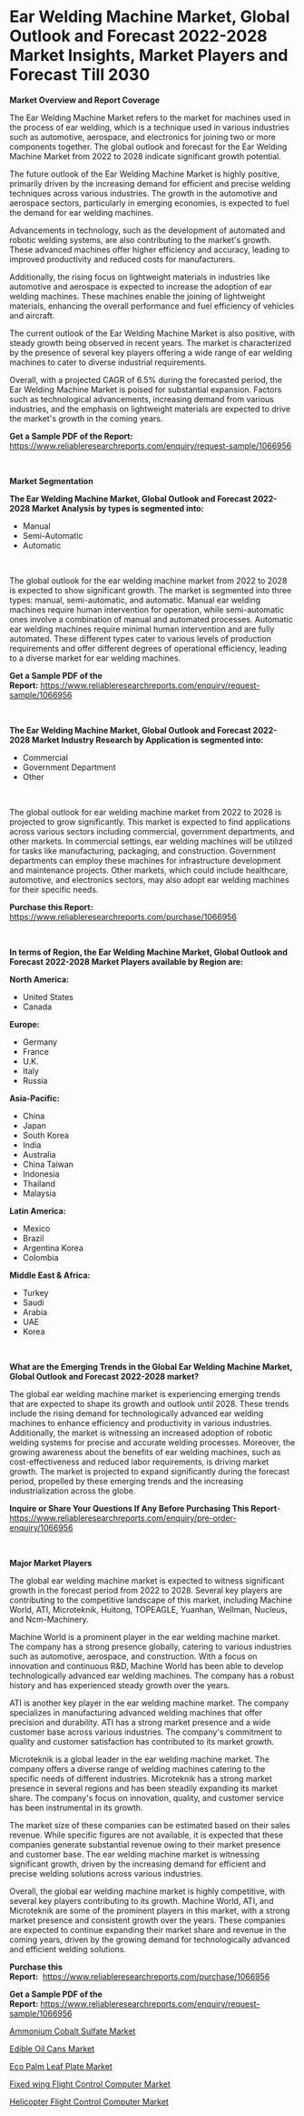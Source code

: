 <p><h1>Ear Welding Machine Market, Global Outlook and Forecast 2022-2028 Market Insights, Market Players and Forecast Till 2030</h1></p><p><strong>Market Overview and Report Coverage</strong></p>
<p><p>The Ear Welding Machine Market refers to the market for machines used in the process of ear welding, which is a technique used in various industries such as automotive, aerospace, and electronics for joining two or more components together. The global outlook and forecast for the Ear Welding Machine Market from 2022 to 2028 indicate significant growth potential.</p><p>The future outlook of the Ear Welding Machine Market is highly positive, primarily driven by the increasing demand for efficient and precise welding techniques across various industries. The growth in the automotive and aerospace sectors, particularly in emerging economies, is expected to fuel the demand for ear welding machines.</p><p>Advancements in technology, such as the development of automated and robotic welding systems, are also contributing to the market's growth. These advanced machines offer higher efficiency and accuracy, leading to improved productivity and reduced costs for manufacturers.</p><p>Additionally, the rising focus on lightweight materials in industries like automotive and aerospace is expected to increase the adoption of ear welding machines. These machines enable the joining of lightweight materials, enhancing the overall performance and fuel efficiency of vehicles and aircraft.</p><p>The current outlook of the Ear Welding Machine Market is also positive, with steady growth being observed in recent years. The market is characterized by the presence of several key players offering a wide range of ear welding machines to cater to diverse industrial requirements.</p><p>Overall, with a projected CAGR of 6.5% during the forecasted period, the Ear Welding Machine Market is poised for substantial expansion. Factors such as technological advancements, increasing demand from various industries, and the emphasis on lightweight materials are expected to drive the market's growth in the coming years.</p></p>
<p><strong>Get a Sample PDF of the Report:</strong> <a href="https://www.reliableresearchreports.com/enquiry/request-sample/1066956">https://www.reliableresearchreports.com/enquiry/request-sample/1066956</a></p>
<p>&nbsp;</p>
<p><strong>Market Segmentation</strong></p>
<p><strong>The Ear Welding Machine Market, Global Outlook and Forecast 2022-2028 Market Analysis by types is segmented into:</strong></p>
<p><ul><li>Manual</li><li>Semi-Automatic</li><li>Automatic</li></ul></p>
<p>&nbsp;</p>
<p><p>The global outlook for the ear welding machine market from 2022 to 2028 is expected to show significant growth. The market is segmented into three types: manual, semi-automatic, and automatic. Manual ear welding machines require human intervention for operation, while semi-automatic ones involve a combination of manual and automated processes. Automatic ear welding machines require minimal human intervention and are fully automated. These different types cater to various levels of production requirements and offer different degrees of operational efficiency, leading to a diverse market for ear welding machines.</p></p>
<p><strong>Get a Sample PDF of the Report:</strong>&nbsp;<a href="https://www.reliableresearchreports.com/enquiry/request-sample/1066956">https://www.reliableresearchreports.com/enquiry/request-sample/1066956</a></p>
<p>&nbsp;</p>
<p><strong>The Ear Welding Machine Market, Global Outlook and Forecast 2022-2028 Market Industry Research by Application is segmented into:</strong></p>
<p><ul><li>Commercial</li><li>Government Department</li><li>Other</li></ul></p>
<p>&nbsp;</p>
<p><p>The global outlook for ear welding machine market from 2022 to 2028 is projected to grow significantly. This market is expected to find applications across various sectors including commercial, government departments, and other markets. In commercial settings, ear welding machines will be utilized for tasks like manufacturing, packaging, and construction. Government departments can employ these machines for infrastructure development and maintenance projects. Other markets, which could include healthcare, automotive, and electronics sectors, may also adopt ear welding machines for their specific needs.</p></p>
<p><strong>Purchase this Report:</strong>&nbsp; <a href="https://www.reliableresearchreports.com/purchase/1066956">https://www.reliableresearchreports.com/purchase/1066956</a></p>
<p>&nbsp;</p>
<p><strong>In terms of Region, the Ear Welding Machine Market, Global Outlook and Forecast 2022-2028 Market Players available by Region are:</strong></p>
<p>
    <p> <strong> North America: </strong>
        <ul>
            <li>United States</li>
            <li>Canada</li>
        </ul>
        </p> 
    <p> <strong> Europe: </strong>
        <ul>
            <li>Germany</li>
            <li>France</li>
            <li>U.K.</li>
            <li>Italy</li>
            <li>Russia</li>
        </ul>
        </p> 
    <p> <strong> Asia-Pacific: </strong>
        <ul>
            <li>China</li>
            <li>Japan</li>
            <li>South Korea</li>
            <li>India</li>
            <li>Australia</li>
            <li>China Taiwan</li>
            <li>Indonesia</li>
            <li>Thailand</li>
            <li>Malaysia</li>
        </ul>
        </p> 
    <p> <strong> Latin America: </strong>
        <ul>
            <li>Mexico</li>
            <li>Brazil</li>
            <li>Argentina Korea</li>
            <li>Colombia</li>
        </ul>
        </p> 
    <p> <strong> Middle East & Africa: </strong>
        <ul>
            <li>Turkey</li>
            <li>Saudi</li>
            <li>Arabia</li>
            <li>UAE</li>
            <li>Korea</li>
        </ul>
    </p>
    </p>
<p>&nbsp;</p>
<p><strong>What are the Emerging Trends in the Global Ear Welding Machine Market, Global Outlook and Forecast 2022-2028 market?</strong></p>
<p><p>The global ear welding machine market is experiencing emerging trends that are expected to shape its growth and outlook until 2028. These trends include the rising demand for technologically advanced ear welding machines to enhance efficiency and productivity in various industries. Additionally, the market is witnessing an increased adoption of robotic welding systems for precise and accurate welding processes. Moreover, the growing awareness about the benefits of ear welding machines, such as cost-effectiveness and reduced labor requirements, is driving market growth. The market is projected to expand significantly during the forecast period, propelled by these emerging trends and the increasing industrialization across the globe.</p></p>
<p><strong>Inquire or Share Your Questions If Any Before Purchasing This Report</strong>- <a href="https://www.reliableresearchreports.com/enquiry/pre-order-enquiry/1066956">https://www.reliableresearchreports.com/enquiry/pre-order-enquiry/1066956</a></p>
<p>&nbsp;</p>
<p><strong>Major Market Players</strong></p>
<p><p>The global ear welding machine market is expected to witness significant growth in the forecast period from 2022 to 2028. Several key players are contributing to the competitive landscape of this market, including Machine World, ATI, Microteknik, Huitong, TOPEAGLE, Yuanhan, Wellman, Nucleus, and Ncm-Machinery.</p><p>Machine World is a prominent player in the ear welding machine market. The company has a strong presence globally, catering to various industries such as automotive, aerospace, and construction. With a focus on innovation and continuous R&D, Machine World has been able to develop technologically advanced ear welding machines. The company has a robust history and has experienced steady growth over the years.</p><p>ATI is another key player in the ear welding machine market. The company specializes in manufacturing advanced welding machines that offer precision and durability. ATI has a strong market presence and a wide customer base across various industries. The company's commitment to quality and customer satisfaction has contributed to its market growth.</p><p>Microteknik is a global leader in the ear welding machine market. The company offers a diverse range of welding machines catering to the specific needs of different industries. Microteknik has a strong market presence in several regions and has been steadily expanding its market share. The company's focus on innovation, quality, and customer service has been instrumental in its growth.</p><p>The market size of these companies can be estimated based on their sales revenue. While specific figures are not available, it is expected that these companies generate substantial revenue owing to their market presence and customer base. The ear welding machine market is witnessing significant growth, driven by the increasing demand for efficient and precise welding solutions across various industries.</p><p>Overall, the global ear welding machine market is highly competitive, with several key players contributing to its growth. Machine World, ATI, and Microteknik are some of the prominent players in this market, with a strong market presence and consistent growth over the years. These companies are expected to continue expanding their market share and revenue in the coming years, driven by the growing demand for technologically advanced and efficient welding solutions.</p></p>
<p><strong>Purchase this Report:</strong>&nbsp;&nbsp;<a href="https://www.reliableresearchreports.com/purchase/1066956">https://www.reliableresearchreports.com/purchase/1066956</a></p>
<p></p>
<p><strong>Get a Sample PDF of the Report:</strong>&nbsp;<a href="https://www.reliableresearchreports.com/enquiry/request-sample/1066956">https://www.reliableresearchreports.com/enquiry/request-sample/1066956</a></p>
<p><p><a href="https://www.linkedin.com/pulse/ammonium-cobalt-sulfate-market-research-report-unlocks-analysis-llv5e/">Ammonium Cobalt Sulfate Market</a></p><p><a href="https://medium.com/@freedayundt/edible-oil-cans-market-size-growth-forecast-2023-2030-c8e952bea436">Edible Oil Cans Market</a></p><p><a href="https://medium.com/@josueherzog/eco-palm-leaf-plate-market-size-growth-forecast-2023-2030-294160c2e88c">Eco Palm Leaf Plate Market</a></p><p><a href="https://www.reportprime.com/fixed-wing-flight-control-computer-r4678">Fixed wing Flight Control Computer Market</a></p><p><a href="https://www.reportprime.com/helicopter-flight-control-computer-r4680">Helicopter Flight Control Computer Market</a></p></p>